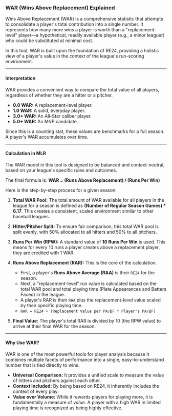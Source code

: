 ### WAR (Wins Above Replacement) Explained

Wins Above Replacement (WAR) is a comprehensive statistic that attempts to consolidate a player's total contribution into a single number. It represents how many more wins a player is worth than a "replacement-level" player—a hypothetical, readily available player (e.g., a minor leaguer) who could be substituted at minimal cost.

In this tool, WAR is built upon the foundation of RE24, providing a holistic view of a player's value in the context of the league's run-scoring environment.

---

#### **Interpretation**

WAR provides a convenient way to compare the total value of all players, regardless of whether they are a hitter or a pitcher.

*   **0.0 WAR:** A replacement-level player.
*   **1.0 WAR:** A solid, everyday player.
*   **3.0+ WAR:** An All-Star caliber player.
*   **5.0+ WAR:** An MVP candidate.

Since this is a counting stat, these values are benchmarks for a full season. A player's WAR accumulates over time.

---

#### **Calculation in MLR**

The WAR model in this tool is designed to be balanced and context-neutral, based on your league's specific rules and outcomes.

The final formula is: **WAR = (Runs Above Replacement) / (Runs Per Win)**

Here is the step-by-step process for a given season:

1.  **Total WAR Pool:** The total amount of WAR available for all players in the league for a season is defined as **(Number of Regular Season Games) * 6.17**. This creates a consistent, scaled environment similar to other baseball leagues.

2.  **Hitter/Pitcher Split:** To ensure fair comparison, this total WAR pool is split evenly, with 50% allocated to all hitters and 50% to all pitchers.

3.  **Runs Per Win (RPW):** A standard value of **10 Runs Per Win** is used. This means for every 10 runs a player creates above a replacement player, they are credited with 1 WAR.

4.  **Runs Above Replacement (RAR):** This is the core of the calculation.
    *   First, a player's **Runs Above Average (RAA)** is their `RE24` for the season.
    *   Next, a "replacement-level" run value is calculated based on the total WAR pool and total playing time (Plate Appearances and Batters Faced) in the league.
    *   A player's RAR is their `RAA` plus the replacement-level value scaled by their specific playing time.
    *   `RAR = RE24 + (Replacement Value per PA/BF * Player's PA/BF)`

5.  **Final Value:** The player's total RAR is divided by 10 (the RPW value) to arrive at their final WAR for the season.

---

#### **Why Use WAR?**

WAR is one of the most powerful tools for player analysis because it combines multiple facets of performance into a single, easy-to-understand number that is tied directly to wins.

*   **Universal Comparison:** It provides a unified scale to measure the value of hitters and pitchers against each other.
*   **Context Included:** By being based on RE24, it inherently includes the context of every play.
*   **Value over Volume:** While it rewards players for playing more, it is fundamentally a measure of *value*. A player with a high WAR in limited playing time is recognized as being highly effective.
